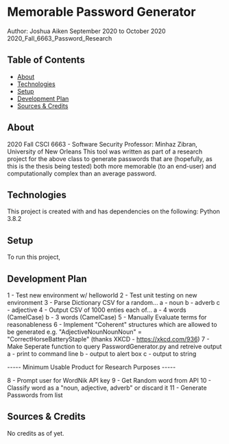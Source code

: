 # Memorable Password Generator
Author: Joshua Aiken
September 2020 to October 2020
2020_Fall_6663_Password_Research

## Table of Contents
* [About](#about)
* [Technologies](#technologies)
* [Setup](#setup)
* [Development Plan](#development-plan)
* [Sources & Credits](#sources)

## About
 2020 Fall CSCI 6663 - Software Security
 Professor: Minhaz Zibran, University of New Orleans
 This tool was written as part of a research project for the above class
 to generate passwords that are (hopefully, as this is the thesis being tested)
 both more memorable (to an end-user) and computationally
 complex than an average password. 

## Technologies
This project is created with and has dependencies on the following:
Python 3.8.2

## Setup
To run this project, 

## Development Plan
1 - Test new environment w/ helloworld
2 - Test unit testing on new environment
3 - Parse Dictionary CSV for a random...
    a - noun
    b - adverb
    c - adjective
4 - Output CSV of 1000 enties each of...
    a - 4 words (CamelCase)
    b - 3 words (CamelCase)
5 - Manually Evaluate terms for reasonableness
6 - Implement "Coherent" structures which are allowed to be generated
    e.g. "AdjectiveNounNounNoun" = "CorrectHorseBatteryStaple" (thanks XKCD - https://xkcd.com/936)
7 - Make Seperate function to query PasswordGenerator.py and retreive output
    a - print to command line
    b - output to alert box
    c - output to string

----- Minimum Usable Product for Research Purposes -----

8 - Prompt user for WordNik API key
9 - Get Random word from API
10 - Classify word as a "noun, adjective, adverb" or discard it
11 - Generate Passwords from list

## Sources & Credits
No credits as of yet. 